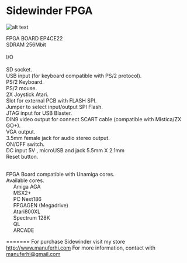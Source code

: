 # Sidewinder FPGA

![alt text](https://i.postimg.cc/pr5QGMW4/IMG-20181014-200007.jpg)

FPGA BOARD EP4CE22 <BR>
SDRAM 256Mbit <BR><BR>
I/O <BR><BR>
SD socket.<BR>
USB input (for keyboard compatible with PS/2 protocol).<BR>
PS/2 Keyboard.<BR>
PS/2 mouse.<BR>
2X Joystick Atari.<BR>
Slot for external PCB with FLASH SPI.<BR>
Jumper to select input/output SPI Flash.<BR>
JTAG input for USB Blaster.<BR>
DIN9 video output for connect SCART cable (compatible with Mistica/ZX GO+).<BR>
VGA output.<BR> 
3.5mm female jack for audio stereo output.<BR> 
ON/OFF switch.<BR>
DC input 5V , microUSB and jack 5.5mm X 2.1mm<BR>
Reset button.<BR><BR>

FPGA Board compatible with Unamiga cores.<BR>
Available cores.<BR>
&nbsp;&nbsp;&nbsp;&nbsp;	Amiga AGA<BR>
&nbsp;&nbsp;&nbsp;&nbsp;	MSX2+<BR>
&nbsp;&nbsp;&nbsp;&nbsp;	PC Next186<BR>
&nbsp;&nbsp;&nbsp;&nbsp;	FPGAGEN (Megadrive)<BR>
&nbsp;&nbsp;&nbsp;&nbsp;	Atari800XL<BR>
&nbsp;&nbsp;&nbsp;&nbsp;	Spectrum 128K<BR>
&nbsp;&nbsp;&nbsp;&nbsp;	QL<BR>
&nbsp;&nbsp;&nbsp;&nbsp;	ARCADE<BR>
	

=======
For purchase Sidewinder visit my store http://www.manuferhi.com
For more information, contact with manuferhi@gmail.com






